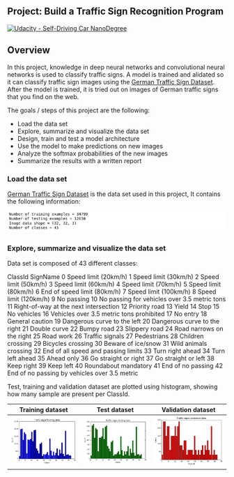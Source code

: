 ## Project: Build a Traffic Sign Recognition Program
[![Udacity - Self-Driving Car NanoDegree](https://s3.amazonaws.com/udacity-sdc/github/shield-carnd.svg)](http://www.udacity.com/drive)

[//]: # (Image References)

[image0]: ./write_up_images/image0.png "Data raw analysis"
[image1]: ./write_up_images/image1.png "Training data set visualisation"
[image2]: ./write_up_images/image2.png "Test data set visualisation"
[image3]: ./write_up_images/image3.png "Validation data set visualisation"
[image4]: ./write_up_images/image4.png "Random sample visualisation"
[image5]: ./write_up_images/image5.png "Augment taining dataset: blurring"
[image6]: ./write_up_images/image6.png "Augment taining dataset: rotation"
[image7]: ./write_up_images/image7.png "Model final accuracies"
[image8]: ./write_up_images/image8.png "Incorrectly classified web image"
[image9]: ./write_up_images/image9.png "Correctly classified web image"
[image10]: ./write_up_images/image10.png "Web images single accuracies"


Overview
---
In this project, knowledge  in deep neural networks and convolutional neural networks is used to classify traffic signs. A model is trained and alidated so it can classify traffic sign images using the [German Traffic Sign Dataset](http://benchmark.ini.rub.de/?section=gtsrb&subsection=dataset). After the model is trained, it is tried out on images of German traffic signs that you find on the web.

The goals / steps of this project are the following:
* Load the data set
* Explore, summarize and visualize the data set
* Design, train and test a model architecture
* Use the model to make predictions on new images
* Analyze the softmax probabilities of the new images
* Summarize the results with a written report

### Load the data set

[German Traffic Sign Dataset](http://benchmark.ini.rub.de/?section=gtsrb&subsection=dataset) is the data set used in this project, It contains the following information:

![alt text][image0]

### Explore, summarize and visualize the data set

Data set is composed of 43 different classes:

ClassId	SignName
0	      Speed limit (20km/h)
1	      Speed limit (30km/h)
2	      Speed limit (50km/h)
3	      Speed limit (60km/h)
4	      Speed limit (70km/h)
5	      Speed limit (80km/h)
6	      End of speed limit (80km/h)
7	      Speed limit (100km/h)
8	      Speed limit (120km/h)
9	      No passing
10	    No passing for vehicles over 3.5 metric tons
11	    Right-of-way at the next intersection
12	    Priority road
13	    Yield
14	    Stop
15	    No vehicles
16	    Vehicles over 3.5 metric tons prohibited
17	    No entry
18	    General caution
19	    Dangerous curve to the left
20	    Dangerous curve to the right
21	    Double curve
22	    Bumpy road
23	    Slippery road
24	    Road narrows on the right
25	    Road work
26	    Traffic signals
27	    Pedestrians
28	    Children crossing
29	    Bicycles crossing
30	    Beware of ice/snow
31	    Wild animals crossing
32	    End of all speed and passing limits
33	    Turn right ahead
34	    Turn left ahead
35	    Ahead only
36	    Go straight or right
37	    Go straight or left
38	    Keep right
39	    Keep left
40	    Roundabout mandatory
41	    End of no passing
42	    End of no passing by vehicles over 3.5 metric

Test, training and validation dataset are plotted using histogram, showing how many sample are present per ClassId.

Training dataset           | Test dataset              | Validation dataset
:-------------------------:|:-------------------------:|:-------------------------:
![alt text][image1] |       ![alt text][image2] |      ![alt text][image3] 
